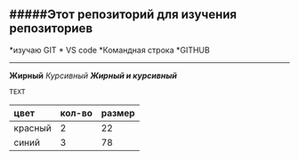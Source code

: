 #####Этот репозиторий для изучения репозиториев
---
*изучаю GIT
    *  VS code
    *Командная строка
*GITHUB
***
__Жирный__
_Курсивный_
___Жирный и курсивный___
```
TEXT
```
цвет|кол-во|размер
:----|:------|:------
красный|2|22
синий|3|78